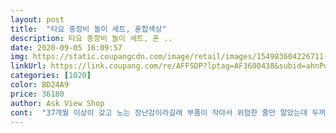 ```yaml
---
layout: post 
title:  "타요 중장비 놀이 세트, 혼합색상" 
description: 타요 중장비 놀이 세트, 혼 ..
date: 2020-09-05 16:09:57 
img: https://static.coupangcdn.com/image/retail/images/154983604226711-3dcdce49-9063-4b07-b84c-5a6bc85ef647.jpg 
linkUrl: https://link.coupang.com/re/AFFSDP?lptag=AF3600438&subid=ahnPublicAsk&pageKey=19732011&itemId=78556417&vendorItemId=3000324970&traceid=V0-113-46797b06bfa520bd 
categories: [1020] 
color: BD24A9 
price: 36180 
author: Ask View Shop 
cont:  "37개월 이상이 갖고 노는 장난감이라길래 부품이 작아서 위험한 줄만 알았는데 두꺼운 도화지 절단면은 그렇다 쳐도 날카로운 종이 모서리에 모굴리기 정도는 해줄 수 있는 거 아닌가 싶습니다.<br/> 싸게 구매해도 3만원대 중반인 제품에 그 정도 기대도 하면 안 되는건지 궁금합니다.<br/> 화나서 상품평 남기는 지금도 제가 안 다쳐서 못 느끼다가 아이가 더 크게 다칠뻔 했겠구나 아찔합니다.<br/><br/>4살 아들에게 사주었는데<br/>55개월 아이가 광고 보고 너무 사달라고 졸라서 개월 수에 안 맞는 것 같지만 사줬습니다.<br/> (37+ 라서 유치할까봐)<br/>TV광고는 많이 하던데... <br/>광고비 말고 제품에도, 아이들 안전에도 신경을 좀 써주면 좋겠습니다.<br/> 제 아이에게 타요 장난감이 굉장히 많은데 이번이 최악이었고 이걸 끝으로 전 그만 사려고 합니다.<br/><br/>그런데 심각할 정도는 아니고 또 다른 자동차들도 있어서 본드로 고정시키려고 합니다.<br/><br/>남자아기 선물이라 요구성품으로 구매했어요<br/>너무 좋아합니다.<br/><br/>다만, 어떤분이 글 올리신것처럼<br/>두돌된 친구아들 선물주려고 구매했어요<br/>반품을 해버릴까 하다가 아이가 갖고 놀겠다고 고집을 부려서 급하게 모든 모서리를 가위로 자르고 도화지 절단면엔 셀로판 테이프를 열심히 붙였습니다.<br/> 테이프를 붙이는 도중에 아이가 젤 윗부분 상자에 이마를 긁혀서 진짜 버려야 되나 고민하다 반창고로 한 번 더 붙였습니다.<br/><br/>방금 전에 받았고 신난 아이와 함께 장난감에 동봉된 스티커를 붙이다 어른인 제가 도화지에 발가락을 베였어요.<br/> 그러고 나서 살펴보니 이렇게 마감 처리가 덜 된 장난감인 줄 그제야 알았습니다.<br/><br/>배송도 로켓배송으로 하루만에 받아볼수있었어요<br/>빨리선물줄수있어 좋네요^^<br/>상품 받아보니 매우 만족스럽습니다.<br/><br/>상품평에 안좋은 글들도 더러 있어서 고민을 했는데<br/>선물줄꺼라 구성품은 뜯어보지 못했는데<br/>오프라인매장보다 훨씬 저렴히 잘산것같구요<br/>저희는 타요시리즈 자동차들이 있어서 아들이 잘 가지고 놀수 있었네요<br/>좀 갖고 놀다가 흥미 떨어지면 몰래 버리고 싶을 정도의 장난감입니다.<br/><br/>크레인 역할을 하는 빨간 플라스틱 집게는  철사 스프링과 12mm 두께의 나일론 줄로 이어져 있는데 나일론 줄 절단면은 올풀림 방지 때문에 열로 녹여져 있어서 거기도 날카롭더군요.<br/> 그 부분도 아이가 손이 한 번 찔려서 아프다고 하길래 알았고, 튀어나온 부분(여분)은 손톱깎이로 최대한 잘라내고 반창고로 감아놨습니다.<br/><br/>타요 시리즈를 좋아해서 광고보고 구매하게 되었습니다.<br/><br/>타요버스야 워낙 아가들이 다좋아하니<br/>타요자동차와 뒤에 연결하는 수레의 연결고리가 잘 빠지기는 합니다.<br/><br/>토이저러스에서 4만원대에 봤었는데<br/>" 
---
```

